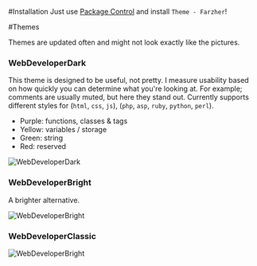#Installation
Just use [Package Control](http://wbond.net/sublime_packages/package_control) and install `Theme - Farzher`!


#Themes

Themes are updated often and might not look exactly like the pictures.

### WebDeveloperDark

This theme is designed to be useful, not pretty.
I measure usability based on how quickly you can determine what you're looking at. For example; comments are usually muted, but here they stand out.
Currently supports different styles for (`html`, `css`, `js`), (`php`, `asp`, `ruby`, `python`, `perl`).

- Purple: functions, classes & tags
- Yellow: variables / storage
- Green: string
- Red: reserved

![WebDeveloperDark](https://raw.github.com/farzher/Sublime-Text-Themes/master/screenshots/WebDeveloperDark.png)



### WebDeveloperBright

A brighter alternative.

![WebDeveloperBright](https://raw.github.com/farzher/Sublime-Text-Themes/master/screenshots/WebDeveloperBright.png)



### WebDeveloperClassic

![WebDeveloperBright](https://raw.github.com/farzher/Sublime-Text-Themes/master/screenshots/WebDeveloperClassic.png)

